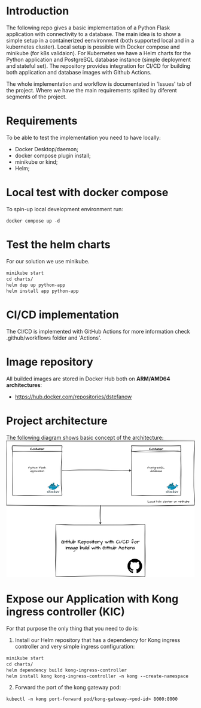 # Introduction
The following repo gives a basic implementation of a Python Flask application with connectivity to a database. The main idea is to show a simple setup in a containerized eenvironment (both supported local and in a kubernetes cluster). Local setup is possible with Docker compose and minikube (for k8s validaion). For Kubernetes we have a Helm charts for the Python application and PostgreSQL database instance (simple deployment and stateful set). The repository provides integration for CI/CD for building both application and database images with Github Actions.

The whole implementation and workflow is documentated in 'Issues' tab of the project. Where we have the main requirements splited by diferent segments of the project.

# Requirements

To be able to test the implementation you need to have locally:
* Docker Desktop/daemon;
* docker compose plugin install;
* minikube or kind;
* Helm;

# Local test with docker compose

To spin-up local development environment run:

```
docker compose up -d
```

# Test the helm charts

For our solution we use minikube.

```
minikube start
cd charts/
helm dep up python-app
helm install app python-app
```

# CI/CD implementation

The CI/CD is implemented with GitHub Actions for more information check .github/workflows folder and 'Actions'.

# Image repository

All builded images are stored in Docker Hub both on **ARM/AMD64 architectures**:
* https://hub.docker.com/repositories/dstefanow

# Project architecture

The following diagram shows basic concept of the architecture:
![Application architecture](./diagrams/application-architecture.drawio.png)

# Expose our Application with Kong ingress controller (KIC)

For that purpose the only thing that you need to do is:
1. Install our Helm repository that has a dependency for Kong ingress controller and very simple ingress configuration:

```
minikube start
cd charts/
helm dependency build kong-ingress-controller
helm install kong kong-ingress-controller -n kong --create-namespace
```

2. Forward the port of the kong gateway pod:

```
kubectl -n kong port-forward pod/kong-gateway-<pod-id> 8000:8000
```
